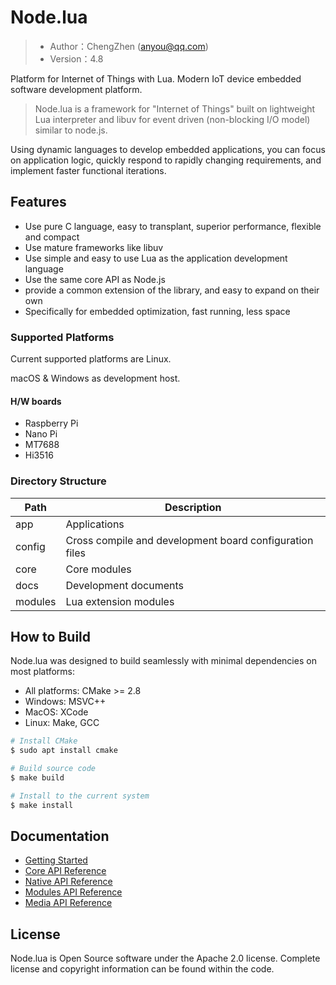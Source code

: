 # Node.lua

> - Author：ChengZhen (anyou@qq.com)
> - Version：4.8

Platform for Internet of Things with Lua.
Modern IoT device embedded software development platform.

> Node.lua is a framework for "Internet of Things" built on lightweight Lua interpreter and libuv for event driven (non-blocking I/O model) similar to node.js.

Using dynamic languages to develop embedded applications, you can focus on application logic, quickly respond to rapidly changing requirements, and implement faster functional iterations.

## Features

- Use pure C language, easy to transplant, superior performance, flexible and compact
- Use mature frameworks like libuv
- Use simple and easy to use Lua as the application development language
- Use the same core API as Node.js
- provide a common extension of the library, and easy to expand on their own
- Specifically for embedded optimization, fast running, less space

### Supported Platforms

Current supported platforms are Linux.

macOS & Windows as development host.

#### H/W boards

- Raspberry Pi
- Nano Pi
- MT7688
- Hi3516

### Directory Structure

| Path       | Description
| ---        | ---
| app        | Applications
| config     | Cross compile and development board configuration files
| core       | Core modules
| docs       | Development documents
| modules    | Lua extension modules

## How to Build

Node.lua was designed to build seamlessly with minimal dependencies on most platforms:

- All platforms: CMake >= 2.8
- Windows: MSVC++
- MacOS: XCode
- Linux: Make, GCC

```sh
# Install CMake
$ sudo apt install cmake

# Build source code
$ make build

# Install to the current system
$ make install

```

## Documentation

- [Getting Started](docs/cn/docs/README.md)
- [Core API Reference](docs/cn/core/README.md)
- [Native API Reference](docs/cn/native/README.md)
- [Modules API Reference](docs/cn/modules/README.md)
- [Media API Reference](docs/cn/media/overview.md)

## License

Node.lua is Open Source software under the Apache 2.0 license. Complete license and copyright information can be found within the code.
